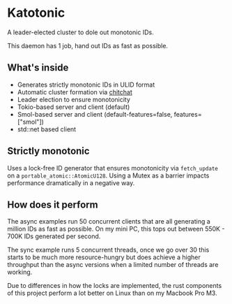 # Katotonic

A leader-elected cluster to dole out monotonic IDs.

This daemon has 1 job, hand out IDs as fast as possible.

## What's inside

* Generates strictly monotonic IDs in ULID format
* Automatic cluster formation via [chitchat](https://github.com/quickwit-oss/chitchat)
* Leader election to ensure monotonicity
* Tokio-based server and client (default)
* Smol-based server and client (default-features=false, features=["smol"])
* std::net based client

## Strictly monotonic

Uses a lock-free ID generator that ensures monotonicity via `fetch_update` on a `portable_atomic::AtomicU128`.  Using a Mutex as a barrier impacts performance dramatically in a negative way.

## How does it perform

The async examples run 50 concurrent clients that are all generating a million IDs as fast as possible.  On my mini PC, this tops out between 550K - 700K IDs generated per second.

The sync example runs 5 concurrent threads, once we go over 30 this starts to be much more resource-hungry but does achieve a higher throughput than the async versions when a limited number of threads are working.

Due to differences in how the locks are implemented, the rust components of this project perform a lot better on Linux than on my Macbook Pro M3.

